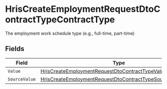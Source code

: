 # HrisCreateEmploymentRequestDtoContractTypeContractType

The employment work schedule type (e.g., full-time, part-time)


## Fields

| Field                                                                                                                                               | Type                                                                                                                                                | Required                                                                                                                                            | Description                                                                                                                                         |
| --------------------------------------------------------------------------------------------------------------------------------------------------- | --------------------------------------------------------------------------------------------------------------------------------------------------- | --------------------------------------------------------------------------------------------------------------------------------------------------- | --------------------------------------------------------------------------------------------------------------------------------------------------- |
| `Value`                                                                                                                                             | [HrisCreateEmploymentRequestDtoContractTypeValue](../../Models/Components/HrisCreateEmploymentRequestDtoContractTypeValue.md)                       | :heavy_minus_sign:                                                                                                                                  | N/A                                                                                                                                                 |
| `SourceValue`                                                                                                                                       | [HrisCreateEmploymentRequestDtoContractTypeSourceValueUnion](../../Models/Components/HrisCreateEmploymentRequestDtoContractTypeSourceValueUnion.md) | :heavy_minus_sign:                                                                                                                                  | N/A                                                                                                                                                 |